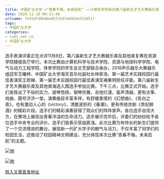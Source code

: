 ```yaml
---
title: 中国矿业大学->“青春不悔，未来启航” ——计算机学院承办第八届新生才艺大赛器乐类及其他类复赛 | cumt.net.cn
date: 2020-11-10 09:31:48
urlname: fe91dfd9b86e05f3247a6463e5326517
tags: 
- 中国矿业大学
categories:
- cumt.net.cn
- 中国矿业大学
---
```

选手表演评委正在点评11月8日，第八届新生才艺大赛器乐类及其他类复赛在资源学院楼报告厅举行。本次比赛由计算机科学与技术学院、资源与地球科学学院、电气与动力工程学院、体育学院的学生会文艺部联合承办，2018声乐器乐大赛器乐组冠军王曦梓、中国矿业大学海天音乐社副社长林家浩、第一届艺术实践校园行最佳表演奖王若婵、第一届艺术实践校园行最佳表演奖褚秦玥担任评委。第八届新生才艺大赛器乐类及其他类海选入围选手参加比赛。下午三点，比赛正式开始。选手们发挥出了不俗的实力，提琴悠扬，钢琴优雅，吉他烂漫，笛声清越，更有古筝、戏曲、圆号济济一堂。演奏曲目丰富多样，有舒缓柔情的《幻想曲》、《告白之夜》，也有激动人心的《victory》，清脆波折的《春潮》，更有传统京剧《贵妃醉酒》的精彩片段。选手们的精彩演奏获得了观众们的阵阵掌声。各位选手自信大方，在赛场上展现出青春洋溢的生命活力。选手展示完毕后，评委们的纷纷给予各位选手中肯专业的评价，选手们皆表示受益匪浅。此次比赛为有特长的新生们提供了一个交流增进的舞台，展现新一代矿大学子的朝气与活力，不仅丰富了同学们的校园生活，还推动了校园精神文明建设，充分体现本次比赛“青春不悔，未来启航”的主题。

![图](http://xwzx.cumt.edu.cn/_upload/article/images/7a/1d/1eed8c8e45de90f90289ffcd72f8/c09d8a50-d4b7-43e9-919c-0d3d6b352fc1.png)

![图](http://xwzx.cumt.edu.cn/_upload/article/images/7a/1d/1eed8c8e45de90f90289ffcd72f8/2205d499-789c-4e20-9500-7b5fd782fe36.png)

[转入文章首发地址](http://xwzx.cumt.edu.cn/db/89/c523a580489/page.htm)